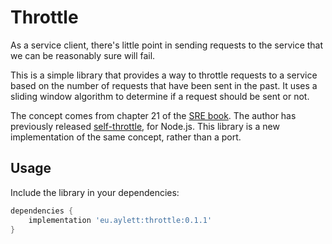 # Throttle

As a service client, there's little point in sending requests to the service that we can be reasonably sure will fail.

This is a simple library
that provides a way to throttle requests to a service based on the number of requests that have been sent in the past.
It uses a sliding window algorithm to determine if a request should be sent or not.

The concept comes from chapter 21 of the [SRE book](https://sre.google/sre-book/handling-overload/).
The author has previously released [self-throttle](https://www.npmjs.com/package/self-throttle), for Node.js.
This library is a new implementation of the same concept, rather than a port.

## Usage

Include the library in your dependencies:

<!-- [[[cog
result = sp.run(
    ["./gradlew", "-q", "printCurrentVersion"],
    capture_output=True,
    text=True,
    check=True
)
version = result.stdout.strip()
cog.outl(f"""```groovy
dependencies {{
    implementation 'eu.aylett:throttle:{version}'
}}
```""")
]]] -->
```groovy
dependencies {
    implementation 'eu.aylett:throttle:0.1.1'
}
```
<!-- [[[end]]] (checksum: ab31a7f78c21744bd749d849973b5ebd) -->
